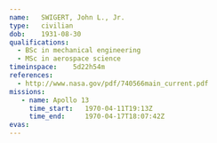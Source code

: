 ```yaml
---
name:	SWIGERT, John L., Jr.
type:	civilian
dob:	1931-08-30
qualifications:
  - BSc in mechanical engineering
  - MSc in aerospace science
timeinspace:	5d22h54m
references:
  - http://www.nasa.gov/pdf/740566main_current.pdf
missions:
   - name: Apollo 13
     time_start:   1970-04-11T19:13Z
     time_end:     1970-04-17T18:07:42Z
evas:
---
```


